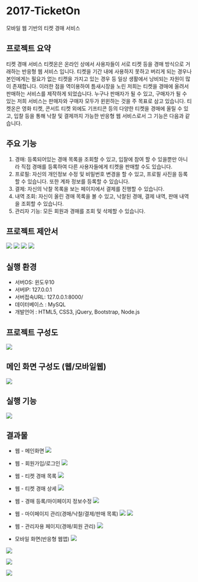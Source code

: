 # 2017-TicketOn
모바일 웹 기반의 티켓 경매 서비스

## 프로젝트 요약
티켓 경매 서비스 티켓온은 온라인 상에서 사용자들이 서로 티켓 등을 경매 방식으로 거래하는 반응형 웹 서비스 입니다. 티켓을 기간 내에 사용하지 못하고 버리게 되는 경우나 본인에게는 필요가 없는 티켓을 가지고 있는 경우 등 일상 생활에서 낭비되는 자원이 많이 존재합니다. 이러한 점을 역이용하여 틈새시장을 노린 저희는 티켓을 경매에 올려서 판매하는 서비스를 제작하게 되었습니다. 누구나 판매자가 될 수 있고, 구매자가 될 수 있는 저희 서비스는 판매자와 구매자 모두가 윈윈하는 것을 주 목표로 삼고 있습니다.
티켓온은 영화 티켓, 콘서트 티켓 외에도 기프티콘 등의 다양한 티켓을 경매에 올릴 수 있고, 입찰 등을 통해 낙찰 및 결제까지 가능한 반응형 웹 서비스로서 그 기능은 다음과 같습니다.

## 주요 기능
1.	경매: 등록되어있는 경매 목록을 조회할 수 있고, 입찰에 참여 할 수 있을뿐만 아니라 직접 경매를 등록하여 다른 사용자들에게 티켓을 판매할 수도 있습니다.
2.	프로필: 자신의 개인정보 수정 및 비밀번호 변경을 할 수 있고, 프로필 사진을 등록할 수 있습니다. 또한 계좌 정보를 등록할 수 있습니다.
3.	결제: 자신의 낙찰 목록을 보는 페이지에서 결제를 진행할 수 있습니다.
4.	내역 조회: 자신이 올린 경매 목록을 볼 수 있고, 낙찰된 경매, 결제 내역, 판매 내역을 조회할 수 있습니다.
5.	관리자 기능: 모든 회원과 경매를 조회 및 삭제할 수 있습니다.

## 프로젝트 제안서
![](https://github.com/030ii/2017-TicketOn/blob/master/%EC%84%A4%EA%B3%84%EC%99%80%20%EA%B2%B0%EA%B3%BC%EB%AC%BC%20%EC%82%AC%EC%A7%84/%EC%84%A4%EA%B3%841.png)
![](https://github.com/030ii/2017-TicketOn/blob/master/%EC%84%A4%EA%B3%84%EC%99%80%20%EA%B2%B0%EA%B3%BC%EB%AC%BC%20%EC%82%AC%EC%A7%84/%EC%84%A4%EA%B3%842.png)
![](https://github.com/030ii/2017-TicketOn/blob/master/%EC%84%A4%EA%B3%84%EC%99%80%20%EA%B2%B0%EA%B3%BC%EB%AC%BC%20%EC%82%AC%EC%A7%84/%EC%84%A4%EA%B3%843.png)
![](https://github.com/030ii/2017-TicketOn/blob/master/%EC%84%A4%EA%B3%84%EC%99%80%20%EA%B2%B0%EA%B3%BC%EB%AC%BC%20%EC%82%AC%EC%A7%84/%EC%84%A4%EA%B3%844.png)

## 실행 환경
-	서버OS: 윈도우10
-	서버IP: 127.0.0.1
-	서버접속URL: 127.0.0.1:8000/
-	데이터베이스 : MySQL
-	개발언어 : HTML5, CSS3, jQuery, Bootstrap, Node.js

## 프로젝트 구성도
![](https://github.com/030ii/2017-TicketOn/blob/master/%EC%84%A4%EA%B3%84%EC%99%80%20%EA%B2%B0%EA%B3%BC%EB%AC%BC%20%EC%82%AC%EC%A7%84/%ED%94%84%EB%A1%9C%EC%A0%9D%ED%8A%B8%20%EA%B5%AC%EC%84%B1%EB%8F%84.png)

## 메인 화면 구성도 (웹/모바일웹)
![](https://github.com/030ii/2017-TicketOn/blob/master/%EC%84%A4%EA%B3%84%EC%99%80%20%EA%B2%B0%EA%B3%BC%EB%AC%BC%20%EC%82%AC%EC%A7%84/%EA%B5%AC%EC%84%B1%EB%8F%84.png)

## 실행 기능
![](https://github.com/030ii/2017-TicketOn/blob/master/%EC%84%A4%EA%B3%84%EC%99%80%20%EA%B2%B0%EA%B3%BC%EB%AC%BC%20%EC%82%AC%EC%A7%84/%EC%8B%A4%ED%96%89%20%EA%B8%B0%EB%8A%A5.png)

## 결과물
- 웹 - 메인화면
![](https://github.com/030ii/2017-TicketOn/blob/master/%EC%84%A4%EA%B3%84%EC%99%80%20%EA%B2%B0%EA%B3%BC%EB%AC%BC%20%EC%82%AC%EC%A7%84/%EC%9B%B91.png)

- 웹 - 회원가입/로그인
![](https://github.com/030ii/2017-TicketOn/blob/master/%EC%84%A4%EA%B3%84%EC%99%80%20%EA%B2%B0%EA%B3%BC%EB%AC%BC%20%EC%82%AC%EC%A7%84/%EC%9B%B92.png)

- 웹 - 티켓 경매 목록
![](https://github.com/030ii/2017-TicketOn/blob/master/%EC%84%A4%EA%B3%84%EC%99%80%20%EA%B2%B0%EA%B3%BC%EB%AC%BC%20%EC%82%AC%EC%A7%84/%EC%9B%B93.png)

- 웹 - 티켓 경매 상세 
![](https://github.com/030ii/2017-TicketOn/blob/master/%EC%84%A4%EA%B3%84%EC%99%80%20%EA%B2%B0%EA%B3%BC%EB%AC%BC%20%EC%82%AC%EC%A7%84/%EC%9B%B94.png)

- 웹 - 경매 등록/마이페이지 정보수정
![](https://github.com/030ii/2017-TicketOn/blob/master/%EC%84%A4%EA%B3%84%EC%99%80%20%EA%B2%B0%EA%B3%BC%EB%AC%BC%20%EC%82%AC%EC%A7%84/%EC%9B%B95.png)

- 웹 - 마이페이지 관리(경매/낙찰/결제/판매 목록)
![](https://github.com/030ii/2017-TicketOn/blob/master/%EC%84%A4%EA%B3%84%EC%99%80%20%EA%B2%B0%EA%B3%BC%EB%AC%BC%20%EC%82%AC%EC%A7%84/%EC%9B%B96.png)
![](https://github.com/030ii/2017-TicketOn/blob/master/%EC%84%A4%EA%B3%84%EC%99%80%20%EA%B2%B0%EA%B3%BC%EB%AC%BC%20%EC%82%AC%EC%A7%84/%EC%9B%B97.png)

- 웹 - 관리자용 페이지(경매/회원 관리)
![](https://github.com/030ii/2017-TicketOn/blob/master/%EC%84%A4%EA%B3%84%EC%99%80%20%EA%B2%B0%EA%B3%BC%EB%AC%BC%20%EC%82%AC%EC%A7%84/%EC%9B%B98.png)

- 모바일 화면(반응형 웹앱) 
![](https://github.com/030ii/2017-TicketOn/blob/master/%EC%84%A4%EA%B3%84%EC%99%80%20%EA%B2%B0%EA%B3%BC%EB%AC%BC%20%EC%82%AC%EC%A7%84/%EB%AA%A8%EB%B0%94%EC%9D%BC1.png)


![](https://github.com/030ii/2017-TicketOn/blob/master/%EC%84%A4%EA%B3%84%EC%99%80%20%EA%B2%B0%EA%B3%BC%EB%AC%BC%20%EC%82%AC%EC%A7%84/%EB%AA%A8%EB%B0%94%EC%9D%B82.png)


![](https://github.com/030ii/2017-TicketOn/blob/master/%EC%84%A4%EA%B3%84%EC%99%80%20%EA%B2%B0%EA%B3%BC%EB%AC%BC%20%EC%82%AC%EC%A7%84/%EB%AA%A8%EB%B0%94%EC%9D%BC3.png)


![](https://github.com/030ii/2017-TicketOn/blob/master/%EC%84%A4%EA%B3%84%EC%99%80%20%EA%B2%B0%EA%B3%BC%EB%AC%BC%20%EC%82%AC%EC%A7%84/%EB%AA%A8%EB%B0%94%EC%9D%BC4.png)
